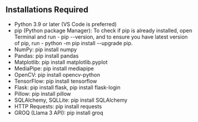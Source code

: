 ## Installations Required

- Python 3.9 or later (VS Code is preferred)
- pip (Python package Manager): To check if pip is already installed, open Terminal and run - pip --version, and to ensure you have latest version of pip, run - python -m pip install --upgrade pip.
- NumPy: pip install numpy
- Pandas: pip install pandas
- Matplotlib: pip install matplotlib.pyplot
- MediaPipe: pip install mediapipe
- OpenCV: pip install opencv-python
- TensorFlow: pip install tensorflow
- Flask: pip install flask, pip install flask-login
- Pillow: pip install pillow
- SQLAlchemy, SQLLite: pip install SQLAlchemy
- HTTP Requests: pip install requests
- GROQ (Llama 3 API): pip install groq
